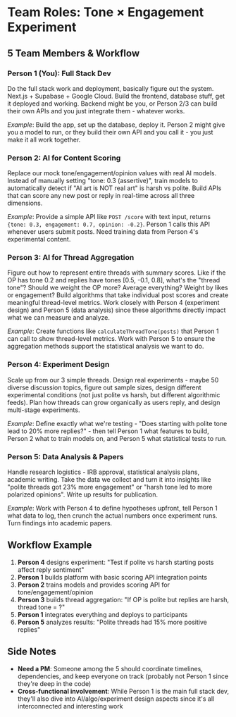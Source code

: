 # Team Roles: Tone × Engagement Experiment

## 5 Team Members & Workflow

### **Person 1 (You): Full Stack Dev**
Do the full stack work and deployment, basically figure out the system. Next.js + Supabase + Google Cloud. Build the frontend, database stuff, get it deployed and working. Backend might be you, or Person 2/3 can build their own APIs and you just integrate them - whatever works.

*Example*: Build the app, set up the database, deploy it. Person 2 might give you a model to run, or they build their own API and you call it - you just make it all work together.

### **Person 2: AI for Content Scoring**
Replace our mock tone/engagement/opinion values with real AI models. Instead of manually setting "tone: 0.3 (assertive)", train models to automatically detect if "AI art is NOT real art" is harsh vs polite. Build APIs that can score any new post or reply in real-time across all three dimensions.

*Example*: Provide a simple API like `POST /score` with text input, returns `{tone: 0.3, engagement: 0.7, opinion: -0.2}`. Person 1 calls this API whenever users submit posts. Need training data from Person 4's experimental content.

### **Person 3: AI for Thread Aggregation**
Figure out how to represent entire threads with summary scores. Like if the OP has tone 0.2 and replies have tones [0.5, -0.1, 0.8], what's the "thread tone"? Should we weight the OP more? Average everything? Weight by likes or engagement? Build algorithms that take individual post scores and create meaningful thread-level metrics. Work closely with Person 4 (experiment design) and Person 5 (data analysis) since these algorithms directly impact what we can measure and analyze.

*Example*: Create functions like `calculateThreadTone(posts)` that Person 1 can call to show thread-level metrics. Work with Person 5 to ensure the aggregation methods support the statistical analysis we want to do.

### **Person 4: Experiment Design**
Scale up from our 3 simple threads. Design real experiments - maybe 50 diverse discussion topics, figure out sample sizes, design different experimental conditions (not just polite vs harsh, but different algorithmic feeds). Plan how threads can grow organically as users reply, and design multi-stage experiments.

*Example*: Define exactly what we're testing - "Does starting with polite tone lead to 20% more replies?" - then tell Person 1 what features to build, Person 2 what to train models on, and Person 5 what statistical tests to run.

### **Person 5: Data Analysis & Papers**
Handle research logistics - IRB approval, statistical analysis plans, academic writing. Take the data we collect and turn it into insights like "polite threads got 23% more engagement" or "harsh tone led to more polarized opinions". Write up results for publication.

*Example*: Work with Person 4 to define hypotheses upfront, tell Person 1 what data to log, then crunch the actual numbers once experiment runs. Turn findings into academic papers.

## Workflow Example
1. **Person 4** designs experiment: "Test if polite vs harsh starting posts affect reply sentiment"
2. **Person 1** builds platform with basic scoring API integration points
3. **Person 2** trains models and provides scoring API for tone/engagement/opinion
4. **Person 3** builds thread aggregation: "If OP is polite but replies are harsh, thread tone = ?"
5. **Person 1** integrates everything and deploys to participants
6. **Person 5** analyzes results: "Polite threads had 15% more positive replies"

## Side Notes
- **Need a PM**: Someone among the 5 should coordinate timelines, dependencies, and keep everyone on track (probably not Person 1 since they're deep in the code)
- **Cross-functional involvement**: While Person 1 is the main full stack dev, they'll also dive into AI/algo/experiment design aspects since it's all interconnected and interesting work